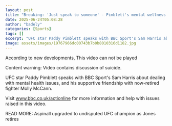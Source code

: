 ```yaml
---
layout: post
title: "Breaking: 'Just speak to someone' - Pimblett's mental wellness advice"
date: 2025-06-24T05:08:28
author: "badely"
categories: [Sports]
tags: []
excerpt: "UFC star Paddy Pimblett speaks with BBC Sport's Sam Harris about dealing with mental health issues."
image: assets/images/19767966dc00743b7b0b8010316d1182.jpg
---
```


According to new developments, This video can not be played

Content warning: Video contains discussion of suicide.

UFC star Paddy Pimblett speaks with BBC Sport's Sam Harris about dealing with mental health issues, and his supportive friendship with now-retired fighter Molly McCann.

Visit www.bbc.co.uk/actionline for more information and help with issues raised in this video.

READ MORE: Aspinall upgraded to undisputed UFC champion as Jones retires

